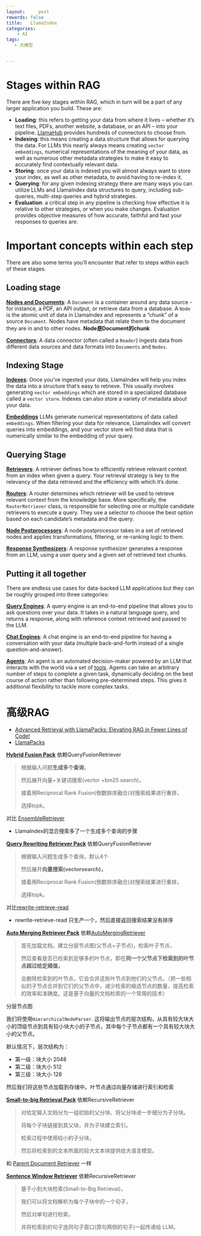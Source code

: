 ```yaml
---
layout:     post
rewards: false
title:   LlamaIndex
categories:
    - AI
tags:
   - 大模型


---
```




# Stages within RAG

There are five key stages within RAG, which in turn will be a part of any larger application you build. These are:

- **Loading**: this refers to getting your data from where it lives – whether it’s text files, PDFs, another website, a database, or an API – into your pipeline. [LlamaHub](https://llamahub.ai/) provides hundreds of connectors to choose from.
- **Indexing**: this means creating a data structure that allows for querying the data. For LLMs this nearly always means creating `vector embeddings`, numerical representations of the meaning of your data, as well as numerous other metadata strategies to make it easy to accurately find contextually relevant data.
- **Storing**: once your data is indexed you will almost always want to store your index, as well as other metadata, to avoid having to re-index it.
- **Querying**: for any given indexing strategy there are many ways you can utilize LLMs and LlamaIndex data structures to query, including sub-queries, multi-step queries and hybrid strategies.
- **Evaluation**: a critical step in any pipeline is checking how effective it is relative to other strategies, or when you make changes. Evaluation provides objective measures of how accurate, faithful and fast your responses to queries are.



# Important concepts within each step

There are also some terms you’ll encounter that refer to steps within each of these stages.

## Loading stage

[**Nodes and Documents**](https://docs.llamaindex.ai/en/stable/module_guides/loading/documents_and_nodes/root.html): A `Document` is a container around any data source - for instance, a PDF, an API output, or retrieve data from a database. A `Node` is the atomic unit of data in LlamaIndex and represents a “chunk” of a source `Document`. Nodes have metadata that relate them to the document they are in and to other nodes.  **Node是Document的chunk**

[**Connectors**](https://docs.llamaindex.ai/en/stable/module_guides/loading/connector/root.html): A data connector (often called a `Reader`) ingests data from different data sources and data formats into `Documents` and `Nodes`.

## Indexing Stage

[**Indexes**](https://docs.llamaindex.ai/en/stable/module_guides/indexing/indexing.html): Once you’ve ingested your data, LlamaIndex will help you index the data into a structure that’s easy to retrieve. This usually involves generating `vector embeddings` which are stored in a specialized database called a `vector store`. Indexes can also store a variety of metadata about your data.

[**Embeddings**](https://docs.llamaindex.ai/en/stable/module_guides/models/embeddings.html) LLMs generate numerical representations of data called `embeddings`. When filtering your data for relevance, LlamaIndex will convert queries into embeddings, and your vector store will find data that is numerically similar to the embedding of your query.

## Querying Stage

[**Retrievers**](https://docs.llamaindex.ai/en/stable/module_guides/querying/retriever/root.html): A retriever defines how to efficiently retrieve relevant context from an index when given a query. Your retrieval strategy is key to the relevancy of the data retrieved and the efficiency with which it’s done.

[**Routers**](https://docs.llamaindex.ai/en/stable/module_guides/querying/router/root.html): A router determines which retriever will be used to retrieve relevant context from the knowledge base. More specifically, the `RouterRetriever` class, is responsible for selecting one or multiple candidate retrievers to execute a query. They use a selector to choose the best option based on each candidate’s metadata and the query.

[**Node Postprocessors**](https://docs.llamaindex.ai/en/stable/module_guides/querying/node_postprocessors/root.html): A node postprocessor takes in a set of retrieved nodes and applies transformations, filtering, or re-ranking logic to them.

[**Response Synthesizers**](https://docs.llamaindex.ai/en/stable/module_guides/querying/response_synthesizers/root.html): A response synthesizer generates a response from an LLM, using a user query and a given set of retrieved text chunks.

## Putting it all together

There are endless use cases for data-backed LLM applications but they can be roughly grouped into three categories:

[**Query Engines**](https://docs.llamaindex.ai/en/stable/module_guides/deploying/query_engine/root.html): A query engine is an end-to-end pipeline that allows you to ask questions over your data. It takes in a natural language query, and returns a response, along with reference context retrieved and passed to the LLM.

[**Chat Engines**](https://docs.llamaindex.ai/en/stable/module_guides/deploying/chat_engines/root.html): A chat engine is an end-to-end pipeline for having a conversation with your data (multiple back-and-forth instead of a single question-and-answer).

[**Agents**](https://docs.llamaindex.ai/en/stable/module_guides/deploying/agents/root.html): An agent is an automated decision-maker powered by an LLM that interacts with the world via a set of [tools](https://docs.llamaindex.ai/en/stable/module_guides/deploying/agents/tools/llamahub_tools_guide.html). Agents can take an arbitrary number of steps to complete a given task, dynamically deciding on the best course of action rather than following pre-determined steps. This gives it additional flexibility to tackle more complex tasks.



# 高级RAG

- [Advanced Retrieval with LlamaPacks: Elevating RAG in Fewer Lines of Code!](https://freedium.cfd/https://python.plainenglish.io/advanced-retrieval-with-llamapacks-elevating-rag-in-fewer-lines-of-code-5d0497339a3c)
-  [LlamaPacks](https://docs.llamaindex.ai/en/stable/community/llama_packs/root.html)

[**Hybrid Fusion Pack**](https://llamahub.ai/l/llama_packs-fusion_retriever-hybrid_fusion)  依赖QueryFusionRetriever

> 根据输入问题**生成多个查询**，
>
> 然后展开向量+关键词搜索(vector +bm25 search)，
>
> 接着用Reciprocal Rank Fusion(倒数排序融合)对搜索结果进行重排，
>
> 选择topk。

对比 [EnsembleRetriever](https://python.langchain.com/docs/modules/data_connection/retrievers/ensemble)

- Llamalndex的混合搜索多了一个生成多个查询的步骤



[**Query Rewriting Retriever Pack**](https://llamahub.ai/l/llama_packs-fusion_retriever-query_rewrite) 依赖QueryFusionRetriever

> 根据输入问题生成多个查询，默认4个
>
> 然后展开**向量搜索(vectorsearch)，**
>
> 接着用Reciprocal Rank Fusion(倒数排序融合)对搜索结果进行重排，
>
> 选择topk。

对比[rewrite-retrieve-read](https://github.com/langchain-ai/langchain/tree/master/templates/rewrite-retrieve-read)

- rewrite-retrieve-read 只生产一个，然后直接返回搜索结果没有排序





[**Auto Merging Retriever Pack**](https://llamahub.ai/l/llama_packs-auto_merging_retriever)  依赖[AutoMergingRetriever](https://docs.llamaindex.ai/en/stable/examples/retrievers/auto_merging_retriever.html#auto-merging-retriever)

> 首先加载文档，建立分层节点图(父节点+子节点)，检索叶子节点，
>
> 然后查看是否已检索到足够多的叶节点，即在**同一个父节点下检索到的叶节点超过给定阈值，**
>
> 会删除检索到的叶节点，它会合并这些叶节点到他们的父节点。（把一些相似的子节点合并到它们的父节点中，减少检索的候选节点的数量，提高检索的效率和准确度。这是基于向量的文档检索的一个常用的技术）

分层节点图

我们将使用`HierarchicalNodeParser`. 这将输出节点的层次结构，从具有较大块大小的顶级节点到具有较小块大小的子节点，其中每个子节点都有一个具有较大块大小的父节点。

默认情况下，层次结构为：

- 第一级：块大小 2048
- 第二级：块大小 512
- 第三级：块大小 128

然后我们将这些节点加载到存储中。叶节点通过向量存储进行索引和检索



[**Small-to-big Retrieval Pack**](https://llamahub.ai/l/llama_packs-recursive_retriever-small_to_big)   依赖RecursiveRetriever

> 对给定输入文档分为一组初始的父分块、将父分块进一步细分为子分块。
>
> 将每个子块链接到其父块，并为子块建立索引。
>
> 检索过程中使用较小的子分块，
>
> 然后将检索到的文本所属的较大文本块提供给大语言模型。

和 [Parent Document Retriever](https://python.langchain.com/docs/modules/data_connection/retrievers/parent_document_retriever) 一样



[**Sentence Window Retriever**](https://llamahub.ai/l/llama_packs-sentence_window_retriever)   依赖RecursiveRetriever

> 基于小到大块检索(Small-to-Big Retrieval)，
>
> 我们可以将文档解析为每个子块中的一个句子，
>
> 然后对单句进行检索，
>
> 并将检索到的句子连同句子窗口(原句两侧的句子)一起传递给 LLM。

